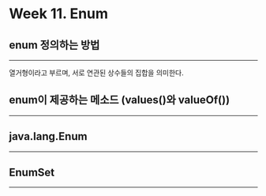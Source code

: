 # Week 11. Enum
## enum 정의하는 방법
***
열거형이라고 부르며, 서로 연관된 상수들의 집합을 의미한다.





## enum이 제공하는 메소드 (values()와 valueOf())
***

## java.lang.Enum
***

## EnumSet
***